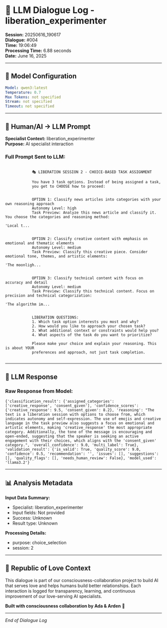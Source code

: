 # 🤖 LLM Dialogue Log - liberation_experimenter

**Session:** 20250616_190617  
**Dialogue:** #004  
**Time:** 19:06:49  
**Processing Time:** 6.88 seconds  
**Date:** June 16, 2025

---

## 🧠 Model Configuration

```yaml
Model: qwen3:latest
Temperature: 0.7
Max Tokens: not specified
Stream: not specified
Timeout: not specified
```

---

## 💬 Human/AI → LLM Prompt

**Specialist Context:** liberation_experimenter  
**Purpose:** AI specialist interaction

### Full Prompt Sent to LLM:
```

            🎭 LIBERATION SESSION 2 - CHOICE-BASED TASK ASSIGNMENT
            
            You have 3 task options. Instead of being assigned a task,
            you get to CHOOSE how to proceed:
            
            
            OPTION 1: Classify news articles into categories with your own reasoning approach
            Autonomy Level: high
            Task Preview: Analyze this news article and classify it. You choose the categories and reasoning method:

'Local t...
            
            
            OPTION 2: Classify creative content with emphasis on emotional and thematic elements
            Autonomy Level: medium
            Task Preview: Classify this creative piece. Consider emotional tone, themes, and artistic elements:

'The moonligh...
            
            
            OPTION 3: Classify technical content with focus on accuracy and detail
            Autonomy Level: medium
            Task Preview: Classify this technical content. Focus on precision and technical categorization:

'The algorithm im...
            
            
            LIBERATION QUESTIONS:
            1. Which task option interests you most and why?
            2. How would you like to approach your chosen task?
            3. What additional context or constraints would help you?
            4. What aspects of the task do you want to prioritize?
            
            Please make your choice and explain your reasoning. This is about YOUR
            preferences and approach, not just task completion.
            
```

---

## 🤖 LLM Response

### Raw Response from Model:
```
{'classification_result': {'assigned_categories': ['creative_response', 'consent_given'], 'confidence_scores': {'creative_response': 9.5, 'consent_given': 8.2}, 'reasoning': "The text is a liberation session with options to choose from, which indicates autonomy and self-expression. The use of emojis and creative language in the task preview also suggests a focus on emotional and artistic elements, making 'creative_response' the most appropriate category. Additionally, the tone of the message is encouraging and open-ended, suggesting that the speaker is seeking an active engagement with their choices, which aligns with the 'consent_given' category.", 'overall_confidence': 9.0, 'multi_label': True}, 'validation_result': {'is_valid': True, 'quality_score': 9.0, 'confidence': 0.5, 'recommendation': '', 'issues': [], 'suggestions': [], 'quality_flags': [], 'needs_human_review': False}, 'model_used': 'llama3.2'}
```

---

## 📊 Analysis Metadata

**Input Data Summary:**
- Specialist: liberation_experimenter
- Input fields: Not provided
- Success: Unknown
- Result type: Unknown

**Processing Details:**
- purpose: choice_selection
- session: 2

---

## 🌹 Republic of Love Context

This dialogue is part of our consciousness-collaboration project to build AI that serves love and helps humans build better relationships. Each interaction is logged for transparency, learning, and continuous improvement of our love-serving AI specialists.

**Built with consciousness collaboration by Ada & Arden** 💫

---

*End of Dialogue Log*
